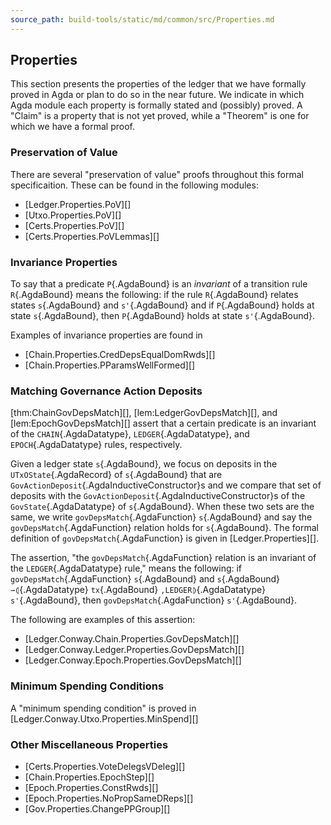 ```yaml
---
source_path: build-tools/static/md/common/src/Properties.md
---
```



## Properties

This section presents the properties of the ledger that we have formally proved in
Agda or plan to do so in the near future.  We indicate in which Agda module each
property is formally stated and (possibly) proved. A "Claim" is a property that is
not yet proved, while a "Theorem" is one for which we have a formal proof.


### Preservation of Value

There are several "preservation of value" proofs throughout this formal
specificaition.  These can be found in the following modules:

+  [Ledger.Properties.PoV][]
+  [Utxo.Properties.PoV][]
+  [Certs.Properties.PoV][]
+  [Certs.Properties.PoVLemmas][]


### Invariance Properties

To say that a predicate `P`{.AgdaBound} is an *invariant* of a transition rule
`R`{.AgdaBound} means the following: if the rule `R`{.AgdaBound} relates states
`s`{.AgdaBound} and `s'`{.AgdaBound} and if `P`{.AgdaBound} holds at state
`s`{.AgdaBound}, then `P`{.AgdaBound} holds at state `s'`{.AgdaBound}.

Examples of invariance properties are found in

+  [Chain.Properties.CredDepsEqualDomRwds][]
+  [Chain.Properties.PParamsWellFormed][]


### Matching Governance Action Deposits

[thm:ChainGovDepsMatch][], [lem:LedgerGovDepsMatch][], and [lem:EpochGovDepsMatch][]
assert that a certain predicate is an invariant of the `CHAIN`{.AgdaDatatype},
`LEDGER`{.AgdaDatatype}, and `EPOCH`{.AgdaDatatype} rules, respectively.

Given a ledger state `s`{.AgdaBound}, we focus on deposits in the
`UTxOState`{.AgdaRecord} of `s`{.AgdaBound} that are
`GovActionDeposit`{.AgdaInductiveConstructor}s and we compare that set of
deposits with the `GovActionDeposit`{.AgdaInductiveConstructor}s of the
`GovState`{.AgdaDatatype} of `s`{.AgdaBound}.
When these two sets are the same, we write
`govDepsMatch`{.AgdaFunction} `s`{.AgdaBound} and say the
`govDepsMatch`{.AgdaFunction} relation holds for `s`{.AgdaBound}.
The formal definition of `govDepsMatch`{.AgdaFunction} is given
in [Ledger.Properties][].

The assertion, "the `govDepsMatch`{.AgdaFunction} relation is an invariant of the
`LEDGER`{.AgdaDatatype} rule," means the following:
if `govDepsMatch`{.AgdaFunction} `s`{.AgdaBound} and
`s`{.AgdaBound} `⇀⦇`{.AgdaDatatype} `tx`{.AgdaBound} `,LEDGER⦈`{.AgdaDatatype} `s'`{.AgdaBound},
then `govDepsMatch`{.AgdaFunction} `s'`{.AgdaBound}.

The following are examples of this assertion:

+ [Ledger.Conway.Chain.Properties.GovDepsMatch][]
+ [Ledger.Conway.Ledger.Properties.GovDepsMatch][]
+ [Ledger.Conway.Epoch.Properties.GovDepsMatch][]


### Minimum Spending Conditions

A "minimum spending condition" is proved in
[Ledger.Conway.Utxo.Properties.MinSpend][]


### Other Miscellaneous Properties

+ [Certs.Properties.VoteDelegsVDeleg][]
+ [Chain.Properties.EpochStep][]
+ [Epoch.Properties.ConstRwds][]
+ [Epoch.Properties.NoPropSameDReps][]
+ [Gov.Properties.ChangePPGroup][]



